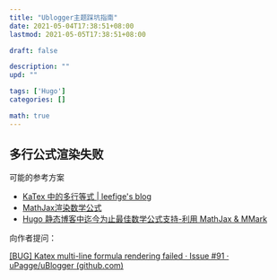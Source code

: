 ```yaml
---
title: "Ublogger主题踩坑指南"
date: 2021-05-04T17:38:51+08:00
lastmod: 2021-05-05T17:38:51+08:00

draft: false

description: ""
upd: ""

tags: ['Hugo']
categories: []

math: true
---
```


## 多行公式渲染失败

可能的参考方案

- [KaTex 中的多行等式 | leefige's blog](https://leefige.github.io/2019/03/11/KaTex中的多行等式/)
- [MathJax渲染数学公式](https://ztygcs.github.io/posts/hugo+mathjax%E5%AE%9E%E7%8E%B0%E6%95%B0%E5%AD%A6%E5%85%AC%E5%BC%8F%E7%9A%84%E6%B8%B2%E6%9F%93/)
- [Hugo 静态博客中迄今为止最佳数学公式支持-利用 MathJax & MMark](https://butui.me/post/yet-best-math-formula-support-for-hugo-with-mathjax/)

向作者提问：

[[BUG] Katex multi-line formula rendering failed · Issue #91 · uPagge/uBlogger (github.com)](https://github.com/uPagge/uBlogger/issues/91)

